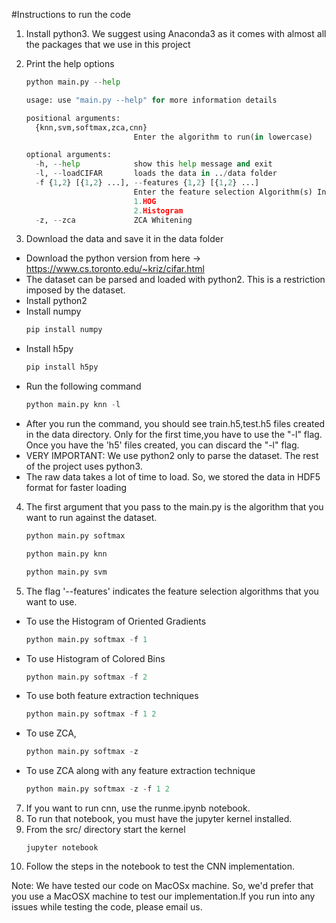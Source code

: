 #Instructions to run the code
1. Install python3. We suggest using Anaconda3 as it comes with almost all the packages that we use in this project
2. Print the help options
	```python
	python main.py --help
	
	usage: use "main.py --help" for more information details
	
	positional arguments:
	  {knn,svm,softmax,zca,cnn}
	                        Enter the algorithm to run(in lowercase)
	
	optional arguments:
	  -h, --help            show this help message and exit
	  -l, --loadCIFAR       loads the data in ../data folder
	  -f {1,2} [{1,2} ...], --features {1,2} [{1,2} ...]
	                        Enter the feature selection Algorithm(s) Index of your choice
	                        1.HOG
	                        2.Histogram
	  -z, --zca             ZCA Whitening
	```
	
3. Download the data and save it in the data folder
  * Download the python version from here -> https://www.cs.toronto.edu/~kriz/cifar.html
  * The dataset can be parsed and loaded with python2. This is a restriction imposed by the dataset.
  * Install python2
  * Install numpy 
	```python
	pip install numpy
	```
  * Install h5py 
	```python
	pip install h5py
	```
  * Run the following command
	```python
	python main.py knn -l
	```
  * After you run the command, you should see train.h5,test.h5 files created in the data directory. Only for the first time,you have to use the "-l" flag. Once you have the 'h5' files created, you can discard the "-l" flag. 
  * VERY IMPORTANT: We use python2 only to parse the dataset. The rest of the project uses python3.
  * The raw data takes a lot of time to load. So, we stored the data in HDF5 format for faster loading
4. The first argument that you pass to the main.py is the algorithm that you want to run against the dataset.
	```python
	python main.py softmax
	
	python main.py knn
	
	python main.py svm
	```
5. The flag '--features' indicates the feature selection algorithms that you want to use.
  * To use the Histogram of Oriented Gradients
	```python
 	python main.py softmax -f 1 
 	```
  * To use Histogram of Colored Bins
  	```python
  	python main.py softmax -f 2
  	```
  * To use both feature extraction techniques
  	```python
 	python main.py softmax -f 1 2
 	```
  * To use ZCA,
 	```python
 	python main.py softmax -z
 	```
  * To use ZCA along with any feature extraction technique
  	```python
	python main.py softmax -z -f 1 2
	```
7. If you want to run cnn, use the runme.ipynb notebook.
8. To run that notebook, you must have the jupyter kernel installed. 
9. From the src/ directory start the kernel 
	```
	jupyter notebook
	```
10. Follow the steps in the notebook to test the CNN implementation.


 Note: We have tested our code on MacOSx machine. So, we'd prefer that you use a MacOSX machine to test our implementation.If you run into any issues while testing the code, please email us.
